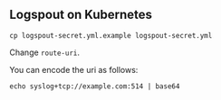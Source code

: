 ## Logspout on Kubernetes

```
cp logspout-secret.yml.example logspout-secret.yml
```

Change `route-uri`.

You can encode the uri as follows:

```
echo syslog+tcp://example.com:514 | base64
```